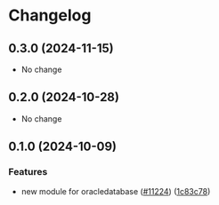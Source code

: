 # Changelog

## 0.3.0 (2024-11-15)

* No change


## 0.2.0 (2024-10-28)

* No change


## 0.1.0 (2024-10-09)

### Features

* new module for oracledatabase ([#11224](https://github.com/googleapis/google-cloud-java/issues/11224)) ([1c83c78](https://github.com/googleapis/google-cloud-java/commit/1c83c781f391b79de148d89fd3b82aa38f2317a5))

